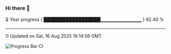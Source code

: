 ### Hi there 👋

⏳ Year progress { ██████████████████▁▁▁▁▁▁▁▁▁▁▁▁ } 62.40 %

---

⏰ Updated on Sat, 16 Aug 2025 18:14:56 GMT

![Progress Bar CI](https://github.com/Shyam-Makwana/GitHub-Actions-Demo/workflows/Progress%20Bar%20CI/badge.svg)
